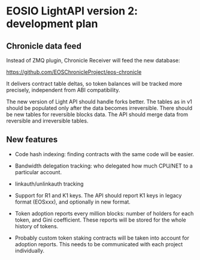 # EOSIO LightAPI version 2: development plan

## Chronicle data feed

Instead of ZMQ plugin, Chronicle Receiver will feed the new database:

https://github.com/EOSChronicleProject/eos-chronicle

It delivers contract table deltas, so token balances will be tracked
more precisely, independent from ABI compatibility.

The new version of Light API should handle forks better. The tables as
in v1 should be populated only after the data becomes
irreversible. There should be new tables for reversible blocks data. The
API should merge data from reversible and irreversible tables.


## New features

* Code hash indexing: finding contracts with the same code will be
  easier.

* Bandwidth delegation tracking: who delegated how much CPU/NET to a
  particular account.

* linkauth/unlinkauth tracking

* Support for R1 and K1 keys. The API should report K1 keys in legacy
  format (EOSxxx), and optionally in new format.

* Token adoption reports every million blocks: number of holders for
  each token, and Gini coefficient. These reports will be stored for the
  whole history of tokens.

* Probably custom token staking contracts will be taken into account for
  adoption reports. This needs to be communicated with each project
  individually.









